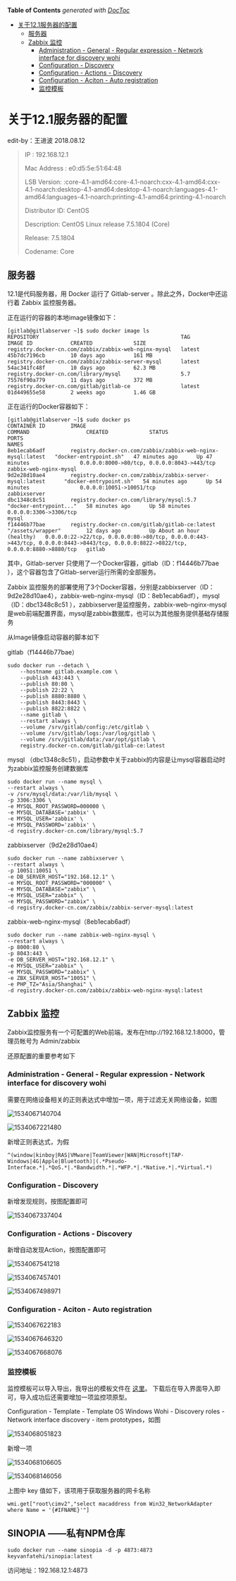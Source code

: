 <!-- START doctoc generated TOC please keep comment here to allow auto update -->
<!-- DON'T EDIT THIS SECTION, INSTEAD RE-RUN doctoc TO UPDATE -->
**Table of Contents**  *generated with [DocToc](https://github.com/thlorenz/doctoc)*

- [关于12.1服务器的配置](#%E5%85%B3%E4%BA%8E121%E6%9C%8D%E5%8A%A1%E5%99%A8%E7%9A%84%E9%85%8D%E7%BD%AE)
  - [服务器](#%E6%9C%8D%E5%8A%A1%E5%99%A8)
  - [Zabbix 监控](#zabbix-%E7%9B%91%E6%8E%A7)
    - [Administration - General - Regular expression - Network interface for discovery wohi](#administration---general---regular-expression---network-interface-for-discovery-wohi)
    - [Configuration - Discovery](#configuration---discovery)
    - [Configuration - Actions - Discovery](#configuration---actions---discovery)
    - [Configuration - Aciton - Auto registration](#configuration---aciton---auto-registration)
    - [监控模板](#%E7%9B%91%E6%8E%A7%E6%A8%A1%E6%9D%BF)

<!-- END doctoc generated TOC please keep comment here to allow auto update -->

# 关于12.1服务器的配置

edit-by：王进波 2018.08.12

> IP : 192.168.12.1
>
> Mac Address : e0:d5:5e:51:64:48
>
> LSB Version:    :core-4.1-amd64:core-4.1-noarch:cxx-4.1-amd64:cxx-4.1-noarch:desktop-4.1-amd64:desktop-4.1-noarch:languages-4.1-amd64:languages-4.1-noarch:printing-4.1-amd64:printing-4.1-noarch
>
> Distributor ID: CentOS
>
> Description:    CentOS Linux release 7.5.1804 (Core) 
>
> Release:        7.5.1804
>
> Codename:       Core



## 服务器

12.1是代码服务器，用 Docker 运行了 Gitlab-server 。除此之外，Docker中还运行着 Zabbix 监控服务器。

正在运行的容器的本地image镜像如下：

```shell
[gitlab@gitlabserver ~]$ sudo docker image ls
REPOSITORY                                             TAG                 IMAGE ID            CREATED             SIZE
registry.docker-cn.com/zabbix/zabbix-web-nginx-mysql   latest              45b7dc7196cb        10 days ago         161 MB
registry.docker-cn.com/zabbix/zabbix-server-mysql      latest              54ac341fc48f        10 days ago         62.3 MB
registry.docker-cn.com/library/mysql                   5.7                 75576f90a779        11 days ago         372 MB
registry.docker-cn.com/gitlab/gitlab-ce                latest              01d449655e58        2 weeks ago         1.46 GB

```

正在运行的Docker容器如下：

```shell
[gitlab@gitlabserver ~]$ sudo docker ps
CONTAINER ID        IMAGE                                                         COMMAND                  CREATED             STATUS                       PORTS                                                                                                                                  NAMES
8eb1ecab6adf        registry.docker-cn.com/zabbix/zabbix-web-nginx-mysql:latest   "docker-entrypoint.sh"   47 minutes ago      Up 47 minutes                0.0.0.0:8000->80/tcp, 0.0.0.0:8043->443/tcp                                                                                            zabbix-web-nginx-mysql
9d2e28d10ae4        registry.docker-cn.com/zabbix/zabbix-server-mysql:latest      "docker-entrypoint.sh"   54 minutes ago      Up 54 minutes                0.0.0.0:10051->10051/tcp                                                                                                               zabbixserver
dbc1348c8c51        registry.docker-cn.com/library/mysql:5.7                      "docker-entrypoint..."   58 minutes ago      Up 58 minutes                0.0.0.0:3306->3306/tcp                                                                                                                 mysql
f14446b77bae        registry.docker-cn.com/gitlab/gitlab-ce:latest                "/assets/wrapper"        12 days ago         Up About an hour (healthy)   0.0.0.0:22->22/tcp, 0.0.0.0:80->80/tcp, 0.0.0.0:443->443/tcp, 0.0.0.0:8443->8443/tcp, 0.0.0.0:8822->8822/tcp, 0.0.0.0:8880->8880/tcp   gitlab
```

其中，Gitlab-server 只使用了一个Docker容器，gitlab（ID：f14446b77bae ），这个容器包含了Gitlab-server运行所需的全部服务。

Zabbix 监控服务的部署使用了3个Docker容器，分别是zabbixserver（ID：9d2e28d10ae4），zabbix-web-nginx-mysql（ID：8eb1ecab6adf），mysql（ID：dbc1348c8c51 ），zabbixserver是监控服务，zabbix-web-nginx-mysql是web前端配置界面，mysql是zabbix数据库，也可以为其他服务提供基础存储服务



从Image镜像启动容器的脚本如下

gitlab（f14446b77bae）

```shell
sudo docker run --detach \
    --hostname gitlab.example.com \
    --publish 443:443 \
    --publish 80:80 \
    --publish 22:22 \
    --publish 8880:8880 \
    --publish 8443:8443 \
    --publish 8822:8822 \
    --name gitlab \
    --restart always \
    --volume /srv/gitlab/config:/etc/gitlab \
    --volume /srv/gitlab/logs:/var/log/gitlab \
    --volume /srv/gitlab/data:/var/opt/gitlab \
    registry.docker-cn.com/gitlab/gitlab-ce:latest
```

mysql （dbc1348c8c51），启动参数中关于zabbix的内容是让mysql容器启动时为zabbix监控服务创建数据库

```shell
sudo docker run --name mysql \
--restart always \
-v /srv/mysql/data:/var/lib/mysql \
-p 3306:3306 \
-e MYSQL_ROOT_PASSWORD=000000 \
-e MYSQL_DATABASE='zabbix' \
-e MYSQL_USER='zabbix' \
-e MYSQL_PASSWORD='zabbix' \
-d registry.docker-cn.com/library/mysql:5.7
```

zabbixserver（9d2e28d10ae4）

```shell
sudo docker run --name zabbixserver \
--restart always \
-p 10051:10051 \
-e DB_SERVER_HOST="192.168.12.1" \
-e MYSQL_ROOT_PASSWORD="000000" \
-e MYSQL_DATABASE="zabbix" \
-e MYSQL_USER="zabbix" \
-e MYSQL_PASSWORD="zabbix" \
-d registry.docker-cn.com/zabbix/zabbix-server-mysql:latest
```

zabbix-web-nginx-mysql（8eb1ecab6adf）

```shell
sudo docker run --name zabbix-web-nginx-mysql \
--restart always \
-p 8000:80 \
-p 8043:443 \
-e DB_SERVER_HOST="192.168.12.1" \
-e MYSQL_USER="zabbix" \
-e MYSQL_PASSWORD="zabbix" \
-e ZBX_SERVER_HOST="10051" \
-e PHP_TZ="Asia/Shanghai" \
-d registry.docker-cn.com/zabbix/zabbix-web-nginx-mysql:latest
```



## Zabbix 监控

Zabbix监控服务有一个可配置的Web前端，发布在http://192.168.12.1:8000，管理员帐号为 Admin/zabbix

还原配置的重要参考如下

### Administration - General - Regular expression - Network interface for discovery wohi

需要在网络设备相关的正则表达式中增加一项，用于过滤无关网络设备，如图

![1534067140704](../imgs/1534067140704.png)



![1534067221480](../imgs/1534067221480.png)

新增正则表达式，为假

```shell
^(window|kinboy|RAS|VMware|TeamViewer|WAN|Microsoft|TAP-Windows|4G|Apple|Bluetooth)|(.*Pseudo-Interface.*|.*QoS.*|.*Bandwidth.*|.*WFP.*|.*Native.*|.*Virtual.*)
```

### Configuration - Discovery

新增发现规则，按图配置即可

![1534067337404](../imgs/1534067342232.png)



### Configuration - Actions - Discovery

新增自动发现Action，按图配置即可

![1534067541218](../imgs/1534067541218.png)

![1534067457401](../imgs/1534067465322.png)

![1534067498971](../imgs/1534067498971.png)





### Configuration - Aciton - Auto registration

![1534067622183](../imgs/1534067622183.png)

![1534067646320](../imgs/1534067646320.png)

![1534067668076](../imgs/1534067675693.png)



### 监控模板

监控模板可以导入导出，我导出的模板文件在 [这里](https://civgit.vicp.net:8443/wangjinbo/Svn-to-Git/blob/master/%E5%B7%A5%E5%85%B7/zbx_export_templates.xml)。 下载后在导入界面导入即可，导入成功后还需要增加一项监控项原型。

Configuration - Template - Template OS Windows Wohi - Discovery roles - Network interface discovery - item prototypes，如图

![1534068051823](../imgs/1534068051823.png)

新增一项

![1534068106605](../imgs/1534068106605.png)

![1534068146056](../imgs/1534068146056.png)

上图中 key 值如下，该项用于获取服务器的网卡名称

```shell
wmi.get["root\cimv2","select macaddress from Win32_NetworkAdapter where Name = '{#IFNAME}'"]
```





## SINOPIA ——私有NPM仓库

```shell
sudo docker run --name sinopia -d -p 4873:4873 keyvanfatehi/sinopia:latest
```

访问地址：192.168.12.1:4873